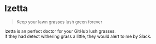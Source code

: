 # Izetta

> Keep your lawn grasses lush green forever

Izetta is an perfect doctor for your GitHub lush grasses.<br>
If they had detect withering grass a little, they would alert to me by Slack.
